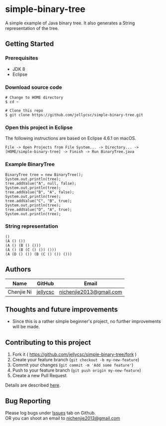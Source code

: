# simple-binary-tree
A simple example of Java binary tree. It also generates a String representation of the tree.

## Getting Started

### Prerequisites

* JDK 8
* Eclipse

### Download source code
```
# Change to HOME directory
$ cd ~

# Clone this repo
$ git clone https://github.com/jellycsc/simple-binary-tree.git
```

### Open this project in Eclipse
The following instructions are based on Eclipse 4.6.1 on macOS.
```
File -> Open Projects from File System... -> Directory... -> [HOME/simple-binary-tree] -> Finish -> Run BinaryTree.java
```

### Example BinaryTree
```
BinaryTree tree = new BinaryTree();
System.out.println(tree);
tree.addValue("A", null, false);
System.out.println(tree);
tree.addValue("B", "A", false);
System.out.println(tree);
tree.addValue("C", "B", true);
System.out.println(tree);
tree.addValue("D", "A", true);
System.out.println(tree);
```

### String representation
```
()
(A () ())
(A () (B () ()))
(A () (B (C () ()) ()))
(A (D () ()) (B (C () ()) ()))
```

## Authors

| Name             | GitHub                                     | Email
| ---------------- | ------------------------------------------ | -------------------------
| Chenjie Ni       | [jellycsc](https://github.com/jellycsc)    | nichenjie2013@gmail.com

## Thoughts and future improvements

* Since this is a rather simple beginner's project, no further improvements will be made.

## Contributing to this project

1. Fork it ( https://github.com/jellycsc/simple-binary-tree/fork )
2. Create your feature branch (`git checkout -b my-new-feature`)
3. Commit your changes (`git commit -m 'Add some feature'`)
4. Push to your feature branch (`git push origin my-new-feature`)
5. Create a new Pull Request

Details are described [here](https://git-scm.com/book/en/v2/GitHub-Contributing-to-a-Project).

## Bug Reporting
Please log bugs under [Issues](https://github.com/jellycsc/simple-binary-tree/issues) tab on Github.  
OR you can shoot an email to <nichenjie2013@gmail.com>

